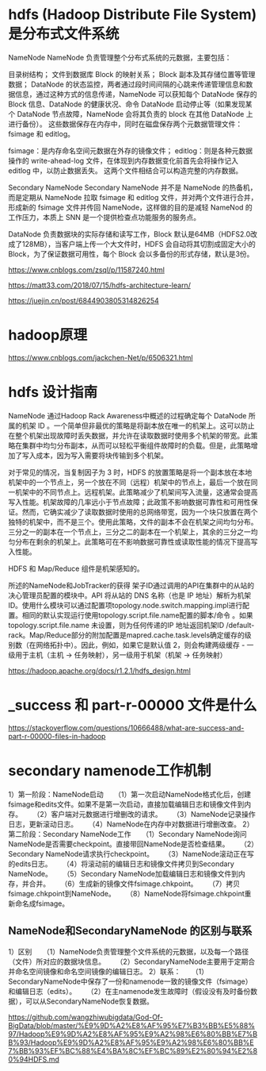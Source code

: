 # hdfs (Hadoop Distribute File System) 是分布式文件系统

NameNode
NameNode 负责管理整个分布式系统的元数据，主要包括：

目录树结构；
文件到数据库 Block 的映射关系；
Block 副本及其存储位置等管理数据；
DataNode 的状态监控，两者通过段时间间隔的心跳来传递管理信息和数据信息，通过这种方式的信息传递，NameNode 可以获知每个 DataNode 保存的 Block 信息、DataNode 的健康状况、命令 DataNode 启动停止等（如果发现某个 DataNode 节点故障，NameNode 会将其负责的 block 在其他 DataNode 上进行备份）。
这些数据保存在内存中，同时在磁盘保存两个元数据管理文件：fsimage 和 editlog。

fsimage：是内存命名空间元数据在外存的镜像文件；
editlog：则是各种元数据操作的 write-ahead-log 文件，在体现到内存数据变化前首先会将操作记入 editlog 中，以防止数据丢失。
这两个文件相结合可以构造完整的内存数据。

Secondary NameNode
Secondary NameNode 并不是 NameNode 的热备机，而是定期从 NameNode 拉取 fsimage 和 editlog 文件，并对两个文件进行合并，形成新的 fsimage 文件并传回 NameNode，这样做的目的是减轻 NameNod 的工作压力，本质上 SNN 是一个提供检查点功能服务的服务点。

DataNode
负责数据块的实际存储和读写工作，Block 默认是64MB（HDFS2.0改成了128MB），当客户端上传一个大文件时，HDFS 会自动将其切割成固定大小的 Block，为了保证数据可用性，每个 Block 会以多备份的形式存储，默认是3份。


https://www.cnblogs.com/zsql/p/11587240.html

https://matt33.com/2018/07/15/hdfs-architecture-learn/

https://juejin.cn/post/6844903805314826254


# hadoop原理


https://www.cnblogs.com/jackchen-Net/p/6506321.html


# hdfs 设计指南

NameNode 通过Hadoop Rack Awareness中概述的过程确定每个 DataNode 所属的机架 ID 。一个简单但非最优的策略是将副本放在唯一的机架上。这可以防止在整个机架出现故障时丢失数据，并允许在读取数据时使用多个机架的带宽。此策略在集群中均匀分布副本，从而可以轻松平衡组件故障时的负载。但是，此策略增加了写入成本，因为写入需要将块传输到多个机架。

对于常见的情况，当复制因子为 3 时，HDFS 的放置策略是将一个副本放在本地机架中的一个节点上，另一个放在不同（远程）机架中的节点上，最后一个放在同一机架中的不同节点上。远程机架。此策略减少了机架间写入流量，这通常会提高写入性能。机架故障的几率远小于节点故障；此政策不影响数据可靠性和可用性保证。然而，它确实减少了读取数据时使用的总网络带宽，因为一个块只放置在两个独特的机架中，而不是三个。使用此策略，文件的副本不会在机架之间均匀分布。三分之一的副本在一个节点上，三分之二的副本在一个机架上，其余的三分之一均匀分布在剩余的机架上。此策略可在不影响数据可靠性或读取性能的情况下提高写入性能。

HDFS 和 Map/Reduce 组件是机架感知的。

所述的NameNode和JobTracker的获得 架子ID通过调用的API在集群中的从站的 决心管理员配置的模块中。API 将从站的 DNS 名称（也是 IP 地址）解析为机架 ID。使用什么模块可以通过配置项topology.node.switch.mapping.impl进行配置。相同的默认实现运行使用topology.script.file.name配置的脚本/命令 。如果topology.script.file.name 未设置，则为任何传递的IP 地址返回机架ID /default-rack。Map/Reduce部分的附加配置是mapred.cache.task.levels确定缓存的级别数（在网络拓扑中）。因此，例如，如果它是默认值 2，则会构建两级缓存 - 一级用于主机（主机 -> 任务映射），另一级用于机架（机架 -> 任务映射）

https://hadoop.apache.org/docs/r1.2.1/hdfs_design.html


# _success 和 part-r-00000 文件是什么

https://stackoverflow.com/questions/10666488/what-are-success-and-part-r-00000-files-in-hadoop

# secondary namenode工作机制

1）第一阶段：NameNode启动
  （1）第一次启动NameNode格式化后，创建fsimage和edits文件。如果不是第一次启动，直接加载编辑日志和镜像文件到内存。
  （2）客户端对元数据进行增删改的请求。
  （3）NameNode记录操作日志，更新滚动日志。
  （4）NameNode在内存中对数据进行增删改查。
2）第二阶段：Secondary NameNode工作
  （1）Secondary NameNode询问NameNode是否需要checkpoint。直接带回NameNode是否检查结果。
  （2）Secondary NameNode请求执行checkpoint。
  （3）NameNode滚动正在写的edits日志。
  （4）将滚动前的编辑日志和镜像文件拷贝到Secondary NameNode。
  （5）Secondary NameNode加载编辑日志和镜像文件到内存，并合并。
  （6）生成新的镜像文件fsimage.chkpoint。
  （7）拷贝fsimage.chkpoint到NameNode。
  （8）NameNode将fsimage.chkpoint重新命名成fsimage。

## NameNode和SecondaryNameNode 的区别与联系

1）区别
  （1）NameNode负责管理整个文件系统的元数据，以及每一个路径（文件）所对应的数据块信息。
  （2）SecondaryNameNode主要用于定期合并命名空间镜像和命名空间镜像的编辑日志。
2）联系：
  （1）SecondaryNameNode中保存了一份和namenode一致的镜像文件（fsimage）和编辑日志（edits）。
  （2）在主namenode发生故障时（假设没有及时备份数据），可以从SecondaryNameNode恢复数据。


https://github.com/wangzhiwubigdata/God-Of-BigData/blob/master/%E9%9D%A2%E8%AF%95%E7%B3%BB%E5%88%97/Hadoop%E9%9D%A2%E8%AF%95%E9%A2%98%E6%80%BB%E7%BB%93/Hadoop%E9%9D%A2%E8%AF%95%E9%A2%98%E6%80%BB%E7%BB%93%EF%BC%88%E4%BA%8C%EF%BC%89%E2%80%94%E2%80%94HDFS.md